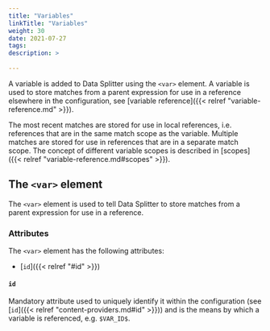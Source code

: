 ```yaml
---
title: "Variables"
linkTitle: "Variables"
weight: 30
date: 2021-07-27
tags: 
description: >
  
---
```


A variable is added to Data Splitter using the `<var>` element. A variable is used to store matches from a parent expression for use in a reference elsewhere in the configuration, see [variable reference]({{< relref "variable-reference.md" >}}).

The most recent matches are stored for use in local references, i.e. references that are in the same match scope as the variable. Multiple matches are stored for use in references that are in a separate match scope. The concept of different variable scopes is described in [scopes]({{< relref "variable-reference.md#scopes" >}}).

## The `<var>` element

The `<var>` element is used to tell Data Splitter to store matches from a parent expression for use in a reference.

### Attributes

The `<var>` element has the following attributes:

* [`id`]({{< relref "#id" >}})

#### `id`

Mandatory attribute used to uniquely identify it within the configuration (see [`id`]({{< relref "content-providers.md#id" >}})) and is the means by which a variable is referenced, e.g. `$VAR_ID$`.
